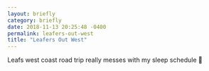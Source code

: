 ```yaml
---
layout: briefly
category: briefly
date: 2018-11-13 20:25:48 -0400
permalink: leafers-out-west
title: "Leafers Out West"
---
```


Leafs west coast road trip really messes with my sleep schedule 🏒